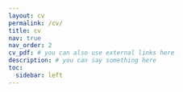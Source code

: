 ```yaml
---
layout: cv
permalink: /cv/
title: cv
nav: true
nav_order: 2
cv_pdf: # you can also use external links here
description: # you can say something here
toc:
  sidebar: left
---
```

